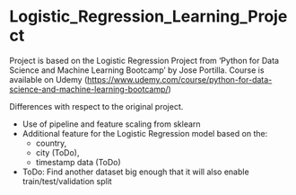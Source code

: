 # Logistic_Regression_Learning_Project
Project is based on the Logistic Regression Project from ‘Python for Data Science and Machine Learning Bootcamp’ by Jose Portilla. 
Course is available on Udemy (https://www.udemy.com/course/python-for-data-science-and-machine-learning-bootcamp/)

Differences with respect to the original project.
* Use of pipeline and feature scaling from sklearn
* Additional feature for the Logistic Regression model based on the:
    * country,
    * city (ToDo),
    * timestamp data (ToDo)
* ToDo: Find another dataset big enough that it will also enable train/test/validation split
 
